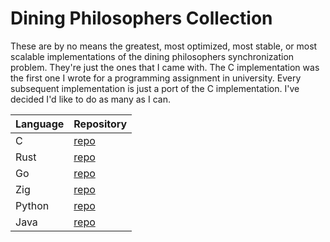 # Dining Philosophers Collection

These are by no means the greatest, most optimized, most stable, or most scalable implementations of the dining philosophers synchronization problem. They're just the ones that I came with. The C implementation was the first one I wrote for a programming assignment in university. Every subsequent implementation is just a port of the C implementation. I've decided I'd like to do as many as I can.

| Language | Repository                                                 |
|----------|------------------------------------------------------------|
| C        | [repo](https://github.com/jackjohn7/dining-philosophers-c) |
| Rust     | [repo](https://github.com/jackjohn7/dining_philosophe_rs)  |
| Go       | [repo](https://github.com/jackjohn7/go_philosophers)       |
| Zig      | [repo](https://github.com/jackjohn7/zigging_philosophers)  |
| Python   | [repo](https://github.com/jackjohn7/dining_pylosophers)    |
| Java     | [repo](https://github.com/jackjohn7/diningPhilosophers_jar)|

